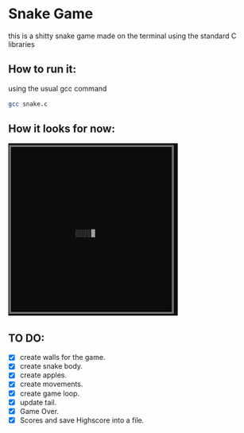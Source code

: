 # Snake Game
this is a shitty snake game made on the terminal using the standard C libraries

## How to run it:
using the usual gcc command
```bash
gcc snake.c
```

## How it looks for now:
![snake](snake.png)

## TO DO:
- [x] create walls for the game.
- [x] create snake body.
- [x] create apples.
- [x] create movements.
- [x] create game loop.
- [x] update tail.
- [x] Game Over.
- [x] Scores and save Highscore into a file.